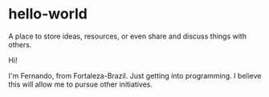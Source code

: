 # hello-world
A place to store ideas, resources, or even share and discuss things with others.

Hi!

I'm Fernando, from Fortaleza-Brazil. Just getting into programming. I believe this will allow me to pursue other initiatives.
